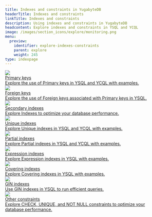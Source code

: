 ```yaml
---
title: Indexes and constraints in YugabyteDB
headerTitle: Indexes and constraints
linkTitle: Indexes and constraints
description: Using indexes and constraints in YugabyteDB
headcontent: Explore indexes and constraints in YSQL and YCQL
image: /images/section_icons/explore/monitoring.png
menu:
  preview:
    identifier: explore-indexes-constraints
    parent: explore
    weight: 245
type: indexpage
---
```


<div class="row">

   <div class="col-12 col-md-6 col-lg-12 col-xl-6">
    <a class="section-link icon-offset" href="primary-key-ysql/">
      <div class="head">
        <img class="icon" src="/images/section_icons/develop/learn.png" aria-hidden="true"/>
        <div class="title">Primary keys</div>
      </div>
      <div class="body">
          Explore the use of Primary keys in YSQL and YCQL with examples.
      </div>
    </a>
  </div>

   <div class="col-12 col-md-6 col-lg-12 col-xl-6">
    <a class="section-link icon-offset" href="foreign-key-ysql/">
      <div class="head">
        <img class="icon" src="/images/section_icons/develop/learn.png" aria-hidden="true"/>
        <div class="title">Foreign keys</div>
      </div>
      <div class="body">
          Explore the use of Foreign keys associated with Primary keys in YSQL.
      </div>
    </a>
  </div>
 <div class="col-12 col-md-6 col-lg-12 col-xl-6">
    <a class="section-link icon-offset" href="secondary-indexes/">
      <div class="head">
        <img class="icon" src="/images/section_icons/develop/learn.png" aria-hidden="true"/>
        <div class="title">Secondary indexes</div>
      </div>
      <div class="body">
          Explore Indexes to optimize your database performance.
      </div>
    </a>
  </div>

  <div class="col-12 col-md-6 col-lg-12 col-xl-6">
    <a class="section-link icon-offset" href="unique-index-ysql/">
      <div class="head">
        <img class="icon" src="/images/section_icons/develop/learn.png" aria-hidden="true"/>
        <div class="title">Unique indexes</div>
      </div>
      <div class="body">
          Explore Unique indexes in YSQL and YCQL with examples.
      </div>
    </a>
  </div>

  <div class="col-12 col-md-6 col-lg-12 col-xl-6">
    <a class="section-link icon-offset" href="partial-index-ysql/">
      <div class="head">
        <img class="icon" src="/images/section_icons/develop/learn.png" aria-hidden="true"/>
        <div class="title">Partial indexes</div>
      </div>
      <div class="body">
          Explore Partial indexes in YSQL and YCQL with examples.
      </div>
    </a>
  </div>

  <div class="col-12 col-md-6 col-lg-12 col-xl-6">
    <a class="section-link icon-offset" href="expression-index-ysql/">
      <div class="head">
        <img class="icon" src="/images/section_icons/develop/learn.png" aria-hidden="true"/>
        <div class="title">Expression indexes</div>
      </div>
      <div class="body">
          Explore Expression indexes in YSQL with examples.
      </div>
    </a>
  </div>

   <div class="col-12 col-md-6 col-lg-12 col-xl-6">
    <a class="section-link icon-offset" href="covering-index-ysql/">
      <div class="head">
        <img class="icon" src="/images/section_icons/develop/learn.png" aria-hidden="true"/>
        <div class="title">Covering indexes</div>
      </div>
      <div class="body">
          Explore Covering indexes in YSQL with examples.
      </div>
    </a>
  </div>

  <div class="col-12 col-md-6 col-lg-12 col-xl-6">
    <a class="section-link icon-offset" href="gin/">
      <div class="head">
        <img class="icon" src="/images/section_icons/develop/learn.png" aria-hidden="true"/>
        <div class="title">GIN indexes</div>
      </div>
      <div class="body">
          Use GIN indexes in YSQL to run efficient queries.
      </div>
    </a>
  </div>

  <div class="col-12 col-md-6 col-lg-12 col-xl-6">
    <a class="section-link icon-offset" href="other-constraints/">
      <div class="head">
        <img class="icon" src="/images/section_icons/develop/learn.png" aria-hidden="true"/>
        <div class="title">Other constraints</div>
      </div>
      <div class="body">
          Explore CHECK, UNIQUE, and NOT NULL constraints to optimize your database performance.
      </div>
    </a>
 </div>
</div>
